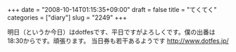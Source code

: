 +++
date = "2008-10-14T01:15:35+09:00"
draft = false
title = "てくてく"
categories = ["diary"]
slug = "2249"
+++

明日（というか今日）はdotfesです、平日ですがよろしくです。僕の出番は18:30からです。頑張ります。
当日券も若干あるようです
<a href="http://www.dotfes.jp/" target="_blank">http://www.dotfes.jp/</a>
